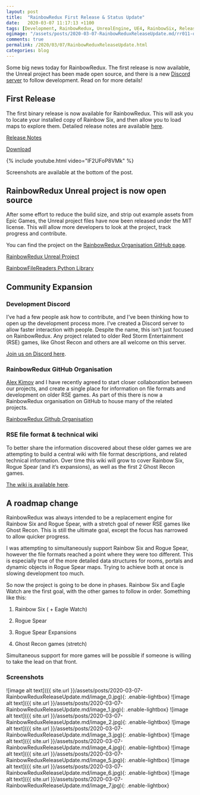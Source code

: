 ```yaml
---
layout: post
title:  "RainbowRedux First Release & Status Update"
date:   2020-03-07 11:17:13 +1100
tags: [Development, RainbowRedux, UnrealEngine, UE4, RainbowSix, Release, Github, OpenSource]
ogimage: "/assets/posts/2020-03-07-RainbowReduxReleaseUpdate.md/rr011-og-image.png"
comments: true
permalink: /2020/03/07/RainbowReduxReleaseUpdate.html
categories: blog
---
```


Some big news today for RainbowRedux. The first release is now available, the Unreal project has been made open source, and there is a new [Discord server](https://discord.gg/YygR4S8) to follow development. Read on for more details!

<!--more-->

## First Release

The first binary release is now available for RainbowRedux. This will ask you to locate your installed copy of Rainbow Six, and then allow you to load maps to explore them. Detailed release notes are available [here](https://github.com/RainbowRedux/RainbowRedux/blob/master/Documentation/Release%20Notes/ReleaseNotes-0.1.1.md).

[Release Notes](https://github.com/RainbowRedux/RainbowRedux/blob/master/Documentation/Release%20Notes/ReleaseNotes-0.1.1.md)

[Download](https://github.com/RainbowRedux/RainbowRedux/releases/tag/v0.1.2)

{% include youtube.html video="lF2UFoP8VMk" %}

Screenshots are available at the bottom of the post.

## RainbowRedux Unreal project is now open source

After some effort to reduce the build size, and strip out example assets from Epic Games, the Unreal project files have now been released under the MIT license. This will allow more developers to look at the project, track progress and contribute.

You can find the project on the [RainbowRedux Organisation GitHub page](https://github.com/RainbowRedux).

[RainbowRedux Unreal Project](https://github.com/RainbowRedux/RainbowRedux)

[RainbowFileReaders Python Library](https://github.com/RainbowRedux/RainbowSixFileConverters)

## Community Expansion

### Development Discord

I’ve had a few people ask how to contribute, and I’ve been thinking how to open up the development process more. I’ve created a Discord server to allow faster interaction with people. Despite the name, this isn’t just focused on RainbowRedux. Any project related to older Red Storm Entertainment (RSE) games, like Ghost Recon and others are all welcome on this server.

[Join us on Discord here](https://discord.gg/YygR4S8).

### RainbowRedux GitHub Organisation

[Alex Kimov](https://github.com/AlexKimov) and I have recently agreed to start closer collaboration between our projects, and create a single place for information on file formats and development on older RSE games. As part of this there is now a RainbowRedux organisation on GitHub to house many of the related projects.

[RainbowRedux Github Organisation](https://github.com/RainbowRedux)

### RSE file format & technical wiki

To better share the information discovered about these older games we are attempting to build a central wiki with file format descriptions, and related technical information. Over time this wiki will grow to cover Rainbow Six, Rogue Spear (and it’s expansions), as well as the first 2 Ghost Recon games.

[The wiki is available here](https://github.com/RainbowRedux/RainbowWiki/wiki).

## A roadmap change

RainbowRedux was always intended to be a replacement engine for Rainbow Six and Rogue Spear, with a stretch goal of newer RSE games like Ghost Recon. This is still the ultimate goal, except the focus has narrowed to allow quicker progress.

I was attempting to simultaneously support Rainbow Six and Rogue Spear, however the file formats reached a point where they were too different. This is especially true of the more detailed data structures for rooms, portals and dynamic objects in Rogue Spear maps. Trying to achieve both at once is slowing development too much.

So now the project is going to be done in phases. Rainbow Six and Eagle Watch are the first goal, with the other games to follow in order. Something like this:

1. Rainbow Six ( + Eagle Watch)

2. Rogue Spear

3. Rogue Spear Expansions

4. Ghost Recon games (stretch)

Simultaneous support for more games will be possible if someone is willing to take the lead on that front.

### Screenshots

![image alt text]({{ site.url }}/assets/posts/2020-03-07-RainbowReduxReleaseUpdate.md/image_0.jpg){: .enable-lightbox}
![image alt text]({{ site.url }}/assets/posts/2020-03-07-RainbowReduxReleaseUpdate.md/image_1.jpg){: .enable-lightbox}
![image alt text]({{ site.url }}/assets/posts/2020-03-07-RainbowReduxReleaseUpdate.md/image_2.jpg){: .enable-lightbox}
![image alt text]({{ site.url }}/assets/posts/2020-03-07-RainbowReduxReleaseUpdate.md/image_3.jpg){: .enable-lightbox}
![image alt text]({{ site.url }}/assets/posts/2020-03-07-RainbowReduxReleaseUpdate.md/image_4.jpg){: .enable-lightbox}
![image alt text]({{ site.url }}/assets/posts/2020-03-07-RainbowReduxReleaseUpdate.md/image_5.jpg){: .enable-lightbox}
![image alt text]({{ site.url }}/assets/posts/2020-03-07-RainbowReduxReleaseUpdate.md/image_6.jpg){: .enable-lightbox}
![image alt text]({{ site.url }}/assets/posts/2020-03-07-RainbowReduxReleaseUpdate.md/image_7.jpg){: .enable-lightbox}
